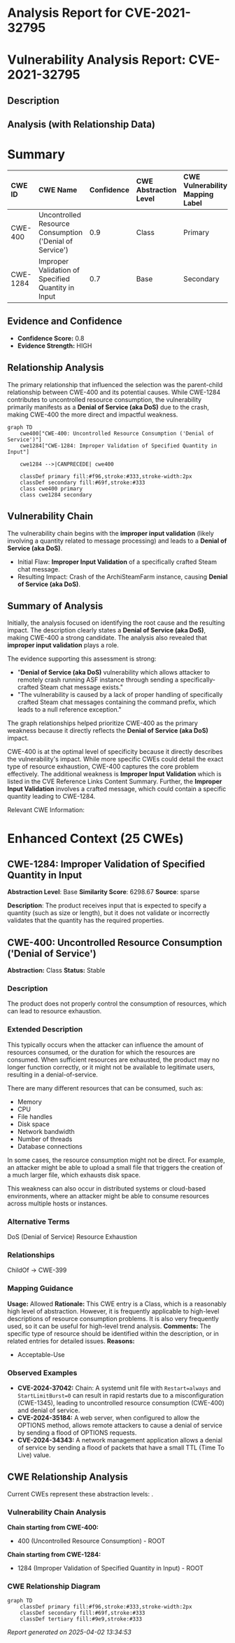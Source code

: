 # Analysis Report for CVE-2021-32795

# Vulnerability Analysis Report: CVE-2021-32795

## Description



## Analysis (with Relationship Data)

# Summary
| CWE ID    | CWE Name                                                                  | Confidence | CWE Abstraction Level | CWE Vulnerability Mapping Label | CWE-Vulnerability Mapping Notes |
| :-------- | :------------------------------------------------------------------------ | :--------- | :---------------------- | :------------------------------ | :------------------------------ |
| CWE-400   | Uncontrolled Resource Consumption ('Denial of Service')                   | 0.9        | Class                   | Primary                         | Allowed                         |
| CWE-1284  | Improper Validation of Specified Quantity in Input                         | 0.7        | Base                    | Secondary                       | Allowed                         |

## Evidence and Confidence

*   **Confidence Score:** 0.8
*   **Evidence Strength:** HIGH

## Relationship Analysis
The primary relationship that influenced the selection was the parent-child relationship between CWE-400 and its potential causes. While CWE-1284 contributes to uncontrolled resource consumption, the vulnerability primarily manifests as a **Denial of Service (aka DoS)** due to the crash, making CWE-400 the more direct and impactful weakness.
```mermaid
graph TD
    cwe400["CWE-400: Uncontrolled Resource Consumption ('Denial of Service')"]
    cwe1284["CWE-1284: Improper Validation of Specified Quantity in Input"]
    
    cwe1284 -->|CANPRECEDE| cwe400
    
    classDef primary fill:#f96,stroke:#333,stroke-width:2px
    classDef secondary fill:#69f,stroke:#333
    class cwe400 primary
    class cwe1284 secondary
```

## Vulnerability Chain
The vulnerability chain begins with the **improper input validation** (likely involving a quantity related to message processing) and leads to a **Denial of Service (aka DoS)**.
  - Initial Flaw: **Improper Input Validation** of a specifically crafted Steam chat message.
  - Resulting Impact: Crash of the ArchiSteamFarm instance, causing **Denial of Service (aka DoS)**.

## Summary of Analysis
Initially, the analysis focused on identifying the root cause and the resulting impact. The description clearly states a **Denial of Service (aka DoS)**, making CWE-400 a strong candidate. The analysis also revealed that **improper input validation** plays a role.

The evidence supporting this assessment is strong:

*   "**Denial of Service (aka DoS)** vulnerability which allows attacker to remotely crash running ASF instance through sending a specifically-crafted Steam chat message exists."
*   "The vulnerability is caused by a lack of proper handling of specifically crafted Steam chat messages containing the command prefix, which leads to a null reference exception."

The graph relationships helped prioritize CWE-400 as the primary weakness because it directly reflects the **Denial of Service (aka DoS)** impact.

CWE-400 is at the optimal level of specificity because it directly describes the vulnerability's impact. While more specific CWEs could detail the exact type of resource exhaustion, CWE-400 captures the core problem effectively. The additional weakness is **Improper Input Validation** which is listed in the CVE Reference Links Content Summary. Further, the **Improper Input Validation** involves a crafted message, which could contain a specific quantity leading to CWE-1284.

Relevant CWE Information:

# Enhanced Context (25 CWEs)

## CWE-1284: Improper Validation of Specified Quantity in Input
**Abstraction Level**: Base
**Similarity Score**: 6298.67
**Source**: sparse

**Description**:
The product receives input that is expected to specify a quantity (such as size or length), but it does not validate or incorrectly validates that the quantity has the required properties.

## CWE-400: Uncontrolled Resource Consumption ('Denial of Service')
**Abstraction:** Class
**Status:** Stable

### Description
The product does not properly control the consumption of resources, which can lead to resource exhaustion.

### Extended Description
This typically occurs when the attacker can influence the amount of resources consumed, or the duration for which the resources are consumed. When sufficient resources are exhausted, the product may no longer function correctly, or it might not be available to legitimate users, resulting in a denial-of-service.

There are many different resources that can be consumed, such as:

*   Memory
*   CPU
*   File handles
*   Disk space
*   Network bandwidth
*   Number of threads
*   Database connections

In some cases, the resource consumption might not be direct. For example, an attacker might be able to upload a small file that triggers the creation of a much larger file, which exhausts disk space.

This weakness can also occur in distributed systems or cloud-based environments, where an attacker might be able to consume resources across multiple hosts or instances.

### Alternative Terms
DoS (Denial of Service)
Resource Exhaustion

### Relationships
ChildOf -> CWE-399

### Mapping Guidance
**Usage:** Allowed
**Rationale:** This CWE entry is a Class, which is a reasonably high level of abstraction. However, it is frequently applicable to high-level descriptions of resource consumption problems. It is also very frequently used, so it can be useful for high-level trend analysis.
**Comments:** The specific type of resource should be identified within the description, or in related entries for detailed issues.
**Reasons:**
- Acceptable-Use

### Observed Examples
- **CVE-2024-37042:** Chain: A systemd unit file with `Restart=always` and `StartLimitBurst=0` can result in rapid restarts due to a misconfiguration (CWE-1345), leading to uncontrolled resource consumption (CWE-400) and denial of service.
- **CVE-2024-35184:** A web server, when configured to allow the OPTIONS method, allows remote attackers to cause a denial of service by sending a flood of OPTIONS requests.
- **CVE-2024-34343:** A network management application allows a denial of service by sending a flood of packets that have a small TTL (Time To Live) value.


## CWE Relationship Analysis

Current CWEs represent these abstraction levels: .


### Vulnerability Chain Analysis

**Chain starting from CWE-400:**
- 400 (Uncontrolled Resource Consumption) - ROOT


**Chain starting from CWE-1284:**
- 1284 (Improper Validation of Specified Quantity in Input) - ROOT



### CWE Relationship Diagram

```mermaid
graph TD
    classDef primary fill:#f96,stroke:#333,stroke-width:2px
    classDef secondary fill:#69f,stroke:#333
    classDef tertiary fill:#9e9,stroke:#333
```



*Report generated on 2025-04-02 13:34:53*
